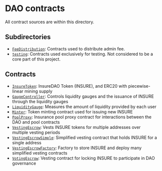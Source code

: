 # DAO contracts
All contract sources are within this directory.

## Subdirectories
- [`FeeDistribution`](FeeDistribution): Contracts used to distribute admin fee.
- [`testing`](testing): Contracts used exclusively for testing. Not considered to be a core part of this project.

## Contracts
- [`InsureToken`](InsureToken.sol): InsureDAO Token (INSURE), and ERC20 with piecewise-linear mining supply
- [`GaugeController`](GaugeController.sol): Controls liquidity gauges and the issuance of INSURE through the liquidity gauges
- [`LiquidityGauge`](LiquidityGauge.sol): Measures the amount of liquidity provided by each user
- [`Minter`](Minter.sol): Token minting contract used for issuing new INSURE
- [`PoolProxy`](PoolProxy.sol): Insurance pool proxy contract for interactions between the DAO and pool contracts
- [`VestingEscrow`](VestingEscrow.sol): Vests INSURE tokens for multiple addresses over multiple vesting periods
- [`VestingEscrowSimple`](VestingEscrowSimple.sol): Simplified vesting contract that holds INSURE for a single address
- [`VestingEscrowFactory`](VestingEscrowFactory.sol): Factory to store INSURE and deploy many simplified vesting contracts
- [`VotingEscrow`](VotingEscrow.sol): Vesting contract for locking INSURE to participate in DAO governance